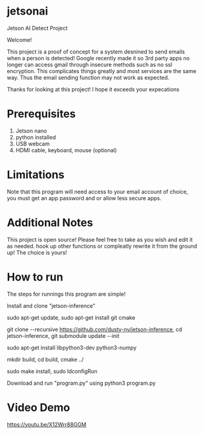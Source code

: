 # jetsonai
Jetson AI Detect Project

Welcome!

This project is a proof of concept for a system desnined to send emails when a person is detected! 
Google recently made it so 3rd party apps no longer can access gmail through insecure methods such as no ssl encryption. This complicates things greatly and most services are the same way. Thus the email sending function may not work as expected.

Thanks for looking at this project! I hope it exceeds your expecations

# Prerequisites

1. Jetson nano
2. python installed
3. USB webcam
4. HDMI cable, keyboard, mouse (optional)


# Limitations

Note that this program will need access to your email account of choice, you must get an app password and or allow less secure apps.

# Additional Notes

This project is open source! Please feel free to take as you wish and edit it as needed. hook up other functions or compleatly rewrite it from the ground up! The choice is yours!

# How to run

The steps for runnings this program are simple!

Install and clone "jetson-inference"

sudo apt-get update,
sudo apt-get install git cmake

git clone --recursive https://github.com/dusty-nv/jetson-inference,
cd jetson-inference,
git submodule update --init


sudo apt-get install libpython3-dev python3-numpy

mkdir build,
cd build,
cmake ../

sudo make install,
sudo ldconfigRun

Download and run "program.py" using
python3 program.py

# Video Demo
https://youtu.be/X12Wrr88GGM
